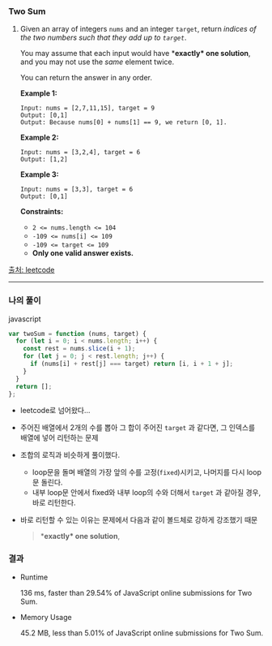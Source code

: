 ### Two Sum

1. Given an array of integers `nums` and an integer `target`, return *indices of the two numbers such that they add up to `target`*.

   You may assume that each input would have ***exactly\* one solution**, and you may not use the *same* element twice.

   You can return the answer in any order.

    

   **Example 1:**

   ```
   Input: nums = [2,7,11,15], target = 9
   Output: [0,1]
   Output: Because nums[0] + nums[1] == 9, we return [0, 1].
   ```

   **Example 2:**

   ```
   Input: nums = [3,2,4], target = 6
   Output: [1,2]
   ```

   **Example 3:**

   ```
   Input: nums = [3,3], target = 6
   Output: [0,1]
   ```

    

   **Constraints:**

   - `2 <= nums.length <= 104`
   - `-109 <= nums[i] <= 109`
   - `-109 <= target <= 109`
   - **Only one valid answer exists.**

   

[출처: leetcode](https://leetcode.com/problems/two-sum/)

---

### 나의 풀이

javascript

```js
var twoSum = function (nums, target) {
  for (let i = 0; i < nums.length; i++) {
    const rest = nums.slice(i + 1);
    for (let j = 0; j < rest.length; j++) {
      if (nums[i] + rest[j] === target) return [i, i + 1 + j];
    }
  }
  return [];
};
```

- leetcode로 넘어왔다...

- 주어진 배열에서 2개의 수를 뽑아 그 합이 주어진 `target` 과 같다면, 그 인덱스를 배열에 넣어 리턴하는 문제

- 조합의 로직과 비슷하게 풀이했다.

  - loop문을 돌며 배열의 가장 앞의 수를 고정(`fixed`)시키고, 나머지를 다시 loop문 돌린다.
  - 내부 loop문 안에서 fixed와 내부 loop의 수와 더해서 `target` 과 같아질 경우, 바로 리턴한다.

- 바로 리턴할 수 있는 이유는 문제에서 다음과 같이 볼드체로 강하게 강조했기 때문

  > ***exactly\* one solution**,

### 결과

- Runtime

   136 ms, faster than 29.54% of JavaScript online submissions for Two Sum.

- Memory Usage

  45.2 MB, less than 5.01% of JavaScript online submissions for Two Sum.
